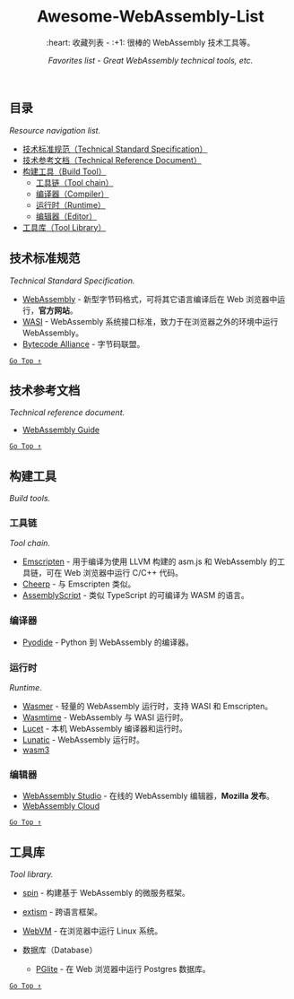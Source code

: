 <div align="center">
  <h1>Awesome-WebAssembly-List</h1>

  <p>:heart: 收藏列表 - :+1: 很棒的 WebAssembly 技术工具等。</p>
  <p><i>Favorites list - Great WebAssembly technical tools, etc.</i></p>
</div>

<br />

## 目录

*Resource navigation list.*

- [技术标准规范（Technical Standard Specification）](#技术标准规范)
- [技术参考文档（Technical Reference Document）](#技术参考文档)
- [构建工具（Build Tool）](#构建工具)
  - [工具链（Tool chain）](#工具链)
  - [编译器（Compiler）](#编译器)
  - [运行时（Runtime）](#运行时)
  - [编辑器（Editor）](#编辑器)
- [工具库（Tool Library）](#工具库)

## 技术标准规范

*Technical Standard Specification.*

- [WebAssembly](https://webassembly.org/) - 新型字节码格式，可将其它语言编译后在 Web 浏览器中运行，**官方网站**。
- [WASI](https://wasi.dev/) - WebAssembly 系统接口标准，致力于在浏览器之外的环境中运行 WebAssembly。
- [Bytecode Alliance](https://bytecodealliance.org/) - 字节码联盟。

[`Go Top ↑`](#awesome-webassembly-list)

## 技术参考文档

_Technical reference document._

- [WebAssembly Guide](https://www.webassembly.guide/webassembly-guide/)

[`Go Top ↑`](#awesome-webassembly-list)

## 构建工具

_Build tools._

### 工具链

*Tool chain.*

- [Emscripten](https://emscripten.org/) - 用于编译为使用 LLVM 构建的 asm.js 和 WebAssembly 的工具链，可在 Web 浏览器中运行 C/C++ 代码。
- [Cheerp](https://www.leaningtech.com/cheerp/) - 与 Emscripten 类似。
- [AssemblyScript](https://www.assemblyscript.org/) - 类似 TypeScript 的可编译为 WASM 的语言。

### 编译器

- [Pyodide](https://pyodide.org/en/stable/index.html#) - Python 到 WebAssembly 的编译器。

### 运行时

*Runtime.*

- [Wasmer](https://wasmer.io/) - 轻量的 WebAssembly 运行时，支持 WASI 和 Emscripten。
- [Wasmtime](https://wasmtime.dev/) - WebAssembly 与 WASI 运行时。
- [Lucet](https://github.com/bytecodealliance/lucet) - 本机 WebAssembly 编译器和运行时。
- [Lunatic](https://lunatic.solutions/) - WebAssembly 运行时。
- [wasm3](https://github.com/wasm3/wasm3)

### 编辑器

- [WebAssembly Studio](https://webassembly.studio/) - 在线的 WebAssembly 编辑器，**Mozilla 发布**。
- [WebAssembly Cloud](https://webassembly.cloud/)

[`Go Top ↑`](#awesome-webassembly-list)

## 工具库

_Tool library._

- [spin](https://github.com/fermyon/spin) - 构建基于 WebAssembly 的微服务框架。
- [extism](https://extism.org/) - 跨语言框架。
- [WebVM](https://github.com/leaningtech/webvm) - 在浏览器中运行 Linux 系统。

- 数据库（Database）
  - [PGlite](https://pglite.dev/) - 在 Web 浏览器中运行 Postgres 数据库。

[`Go Top ↑`](#awesome-webassembly-list)
